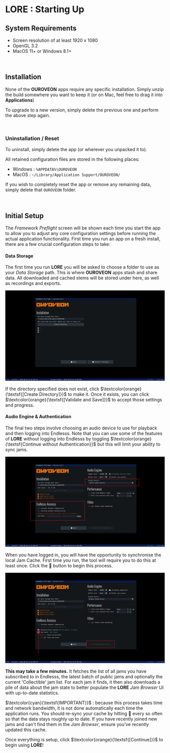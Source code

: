 # LORE : Starting Up

## System Requirements

* Screen resolution of at least 1920 x 1080
* OpenGL 3.2
* MacOS 11+ or Windows 8.1+

<br>

## Installation

None of the **OUROVEON** apps require any specific installation. Simply unzip the build somewhere you want to keep it (or on Mac, feel free to drag it into **Applications**)

To upgrade to a new version, simply delete the previous one and perform the above step again.

<br>

### Uninstallation / Reset

To uninstall, simply delete the app (or wherever you unpacked it to).

All retained configuration files are stored in the following places:

* Windows : `%APPDATA%\OUROVEON`
* MacOS : `~/Library/Application Support/OUROVEON/`

If you wish to completely reset the app or remove any remaining data, simply delete that `OUROVEON` folder.

<br>

## Initial Setup

The *Framework Preflight* screen will be shown each time you start the app to allow you to adjust any core configuration settings before running the actual application functionality. First time you run an app on a fresh install, there are a few crucial configuration steps to take:

#### Data Storage 

The first time you run **LORE** you will be asked to choose a folder to use as your *Data Storage* path. This is where **OUROVEON** apps stash and share data. All downloaded and cached stems will be stored under here, as well as recordings and exports.

![initial setup screen](/doc/lore-081/initial-setup.png)

If the directory specified does not exist, click $\textcolor{orange}{\textsf{[Create Directory]}}$ to make it. Once it exists, you can click $\textcolor{orange}{\textsf{[Validate and Save]}}$ to accept those settings and progress.

#### Audio Engine & Authentication

The final two steps involve choosing an audio device to use for playback and then logging into Endlesss. Note that you can use some of the features of **LORE** without logging into Endlesss by toggling $\textcolor{orange}{\textsf{Continue without Authentication}}$ but this will limit your ability to sync jams.

![initial login](/doc/lore-081/initial-setup-login.png)

When you have logged in, you will have the opportunity to synchronise the local Jam Cache. First time you run, the tool will require you to do this at least once. Click the 🔄 button to begin this process.

![jam cache sync](/doc/lore-081/initial-setup-sync.png)

**This may take a few minutes.** It fetches the list of all jams you have subscribed to in Endlesss, the latest batch of public jams and optionally the current 'Collectible' jam list. For each jam it finds, it then also downloads a pile of data about the jam state to better populate the **LORE** *Jam Browser* UI with up-to-date statistics.

$\textcolor{cyan}{\textsf{IMPORTANT}}$ : because this process takes time and network bandwidth, it is not done automatically each time the application runs. You should re-sync your cache by hitting 🔄 every so often so that the data stays roughly up to date. If you have recently joined new jams and can't find them in the *Jam Browser*, ensure you've recently updated this cache.

Once everything is setup, click $\textcolor{orange}{\textsf{[Continue]}}$ to begin using **LORE**!
